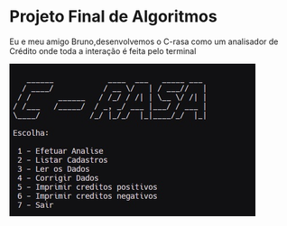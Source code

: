 # Projeto Final de Algoritmos
Eu e meu amigo Bruno,desenvolvemos o C-rasa como um analisador de Crédito
onde toda a interação é feita pelo terminal


<img src="/assets/img/exemplo.jpg">

